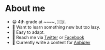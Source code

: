 # About me

- 😀 4th grade at ~~~~, 🇮🇩.
- 🤥 Want to learn something new but too lazy.
- 🤗 Easy to adapt.
- 👋 Reach me via [Twitter](https://twitter.com/jendra21) or [Facebook](https://www.facebook.com/junianto.junianto.754365)
- 📝 Currently write a content for [Anbidev](https://www.anbidev.com/)
